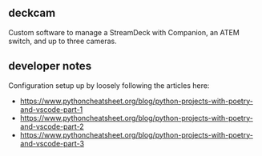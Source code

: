 ## deckcam ##

Custom software to manage a StreamDeck with Companion, an ATEM switch, and up to three cameras.

## developer notes ##

Configuration setup up by loosely following the articles here:

* https://www.pythoncheatsheet.org/blog/python-projects-with-poetry-and-vscode-part-1
* https://www.pythoncheatsheet.org/blog/python-projects-with-poetry-and-vscode-part-2
* https://www.pythoncheatsheet.org/blog/python-projects-with-poetry-and-vscode-part-3